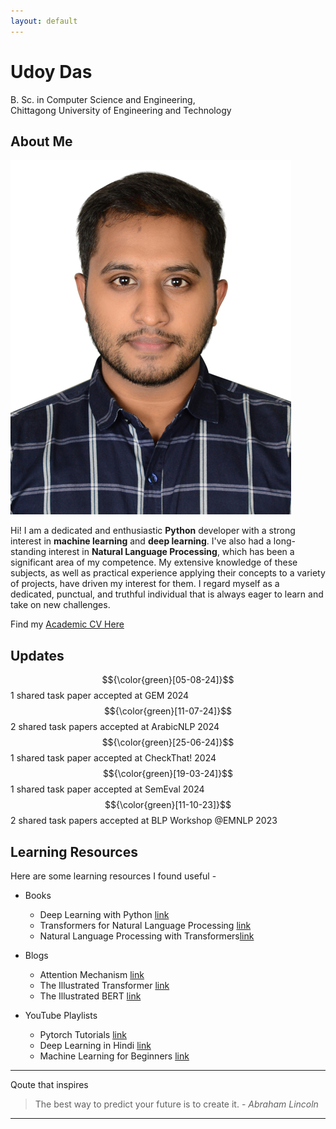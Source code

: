 ```yaml
---
layout: default
---
```

# Udoy Das
B. Sc. in Computer Science and Engineering, <br>
Chittagong University of Engineering and Technology


## About Me

<img class="profile-picture" src="profile.jpg">

Hi! I am a dedicated and enthusiastic **Python** developer with a strong interest in **machine learning** and **deep learning**. I've also had a long-standing interest in **Natural Language Processing**, which has been a significant area of my competence. My extensive knowledge of these subjects, as well as practical experience applying their concepts to a variety of projects, have driven my interest for them. I regard myself as a dedicated, punctual, and truthful individual that is always eager to learn and take on new challenges.

Find my [Academic CV Here](https://drive.google.com/file/d/1razXfyiSXdpKIvBS5LoXjIZisr1MQRra/view?usp=sharing)

## Updates

$${\color{green}[05-08-24]}$$ 1 shared task paper accepted at GEM 2024
$${\color{green}[11-07-24]}$$ 2 shared task papers accepted at ArabicNLP 2024
$${\color{green}[25-06-24]}$$ 1 shared task paper accepted at CheckThat! 2024
$${\color{green}[19-03-24]}$$ 1 shared task paper accepted at SemEval 2024
$${\color{green}[11-10-23]}$$ 2 shared task papers accepted at BLP Workshop @EMNLP 2023

## Learning Resources

Here are some learning resources I found useful -

* Books
    - Deep Learning with Python [link](https://www.manning.com/books/deep-learning-with-python)
    - Transformers for Natural Language Processing [link](https://www.packtpub.com/en-us/product/transformers-for-natural-language-processing-9781803247335)
    - Natural Language Processing with Transformers[link](https://www.oreilly.com/library/view/natural-language-processing/9781098136789/)

* Blogs
    - Attention Mechanism [link](https://jalammar.github.io/visualizing-neural-machine-translation-mechanics-of-seq2seq-models-with-attention/)
    - The Illustrated Transformer [link](https://jalammar.github.io/illustrated-transformer/)
    - The Illustrated BERT [link](http://jalammar.github.io/illustrated-bert/)

* YouTube Playlists
    - Pytorch Tutorials [link](https://www.youtube.com/playlist?list=PLqnslRFeH2UrcDBWF5mfPGpqQDSta6VK4)
    - Deep Learning in Hindi [link](https://www.youtube.com/playlist?list=PLKnIA16_RmvYuZauWaPlRTC54KxSNLtNn)
    - Machine Learning for Beginners [link](https://www.youtube.com/playlist?list=PLeo1K3hjS3uvCeTYTeyfe0-rN5r8zn9rw)

---

Qoute that inspires

> The best way to predict your future is to create it. - 
*Abraham Lincoln*

---
